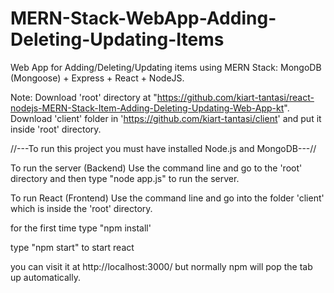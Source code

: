 # MERN-Stack-WebApp-Adding-Deleting-Updating-Items
Web App for Adding/Deleting/Updating items using MERN Stack: MongoDB (Mongoose) + Express + React + NodeJS. 

Note: 
Download 'root' directory at "https://github.com/kiart-tantasi/react-nodejs-MERN-Stack-Item-Adding-Deleting-Updating-Web-App-kt".
Download 'client' folder in 'https://github.com/kiart-tantasi/client' and put it inside 'root' directory.



//---To run this project you must have installed Node.js and MongoDB---//

To run the server (Backend)
Use the command line and go to the 'root' directory
and then type "node app.js" to run the server.

To run React (Frontend)
Use the command line and go into the folder 'client' which is inside the 'root' directory.

for the first time type
"npm install'

type
"npm start"
to start react

you can visit it at http://localhost:3000/ but normally npm will pop the tab up automatically.
